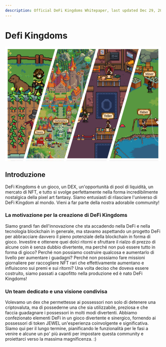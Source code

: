 ```yaml
---
description: Official DeFi Kingdoms Whitepaper, last updated Dec 29, 2021
---
```


# Defi Kingdoms

![Join us in the Kingdoms!](.gitbook/assets/docsgraphic.png)

## Introduzione

DeFi Kingdoms è un gioco, un DEX, un'opportunità di pool di liquidità, un mercato di NFT, e tutto si svolge perfettamente nella forma incredibilmente nostalgica della pixel art fantasy. Siamo entusiasti di rilasciare l'universo di DeFi Kingdom al mondo. Vieni a far parte della nostra adorabile community!

### La motivazione per la creazione di DeFi Kingdoms

Siamo grandi fan dell'innovazione che sta accadendo nella DeFi e nella tecnologia blockchain in generale, ma stavamo aspettando un progetto DeFi per abbracciare davvero il pieno potenziale della blockchain in forma di gioco. Investire e ottenere quei dolci ritorni e sfruttare il rialzo di prezzo di alcune coin è senza dubbio divertente, ma perché non può essere tutto in forma di gioco? Perché non possiamo costruire qualcosa e aumentarlo di livello per aumentare i guadagni? Perché non possiamo fare missioni giornaliere per raccogliere NFT rari che effettivamente aumentano e influiscono sui premi e sui ritorni? Una volta deciso che doveva essere costruito, siamo passati a capofitto nella produzione ed è nato DeFi Kingdoms!

### Un team dedicato e una visione condivisa

Volevamo un dex che permettesse ai possessori non solo di detenere una criptovaluta, ma di possederne una che sia utilizzabile, preziosa e che faccia guadagnare i possessori in molti modi divertenti. Abbiamo confezionato elementi DeFi in un gioco divertente e sinergico, fornendo ai possessori di token JEWEL un'esperienza coinvolgente e significativa. Siamo qui per il lungo termine, pianificando le funzionalità per le fasi a venire e alcune un po' più avanti per impostare questa community e proiettarci verso la massima magnificenza. :)
